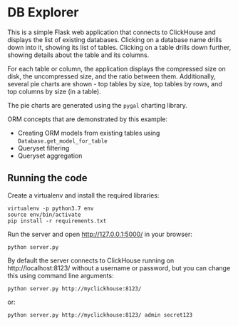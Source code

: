 # DB Explorer

This is a simple Flask web application that connects to ClickHouse and displays the list of existing databases. Clicking on a database name drills down into it, showing its list of tables. Clicking on a table drills down further, showing details about the table and its columns.

For each table or column, the application displays the compressed size on disk, the uncompressed size, and the ratio between them. Additionally, several pie charts are shown - top tables by size, top tables by rows, and top columns by size (in a table).

The pie charts are generated using the `pygal` charting library.

ORM concepts that are demonstrated by this example:

- Creating ORM models from existing tables using `Database.get_model_for_table`
- Queryset filtering
- Queryset aggregation

## Running the code

Create a virtualenv and install the required libraries:
```
virtualenv -p python3.7 env
source env/bin/activate
pip install -r requirements.txt
```

Run the server and open http://127.0.0.1:5000/ in your browser:
```
python server.py
```

By default the server connects to ClickHouse running on http://localhost:8123/ without a username or password, but you can change this using command line arguments:
```
python server.py http://myclickhouse:8123/
```
or:
```
python server.py http://myclickhouse:8123/ admin secret123
```
